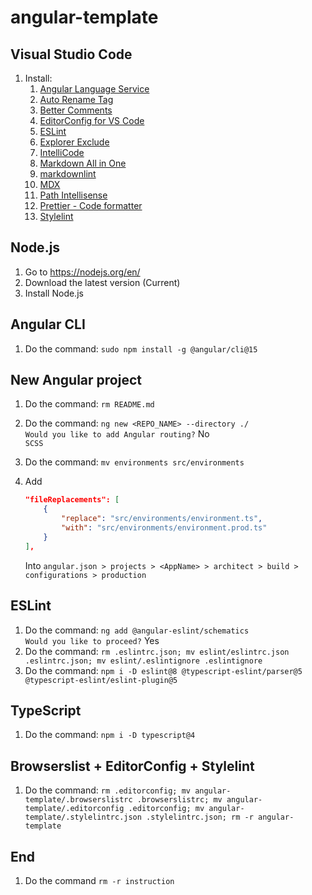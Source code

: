 # angular-template

## Visual Studio Code

1. Install:
   1. [Angular Language Service](https://marketplace.visualstudio.com/items?itemName=Angular.ng-template)
   2. [Auto Rename Tag](https://marketplace.visualstudio.com/items?itemName=formulahendry.auto-rename-tag)
   3. [Better Comments](https://marketplace.visualstudio.com/items?itemName=aaron-bond.better-comments)
   4. [EditorConfig for VS Code](https://marketplace.visualstudio.com/items?itemName=EditorConfig.EditorConfig)
   5. [ESLint](https://marketplace.visualstudio.com/items?itemName=dbaeumer.vscode-eslint)
   6. [Explorer Exclude](https://marketplace.visualstudio.com/items?itemName=PeterSchmalfeldt.explorer-exclude)
   7. [IntelliCode](https://marketplace.visualstudio.com/items?itemName=VisualStudioExptTeam.vscodeintellicode)
   8. [Markdown All in One](https://marketplace.visualstudio.com/items?itemName=yzhang.markdown-all-in-one)
   9. [markdownlint](https://marketplace.visualstudio.com/items?itemName=DavidAnson.vscode-markdownlint)
   10. [MDX](https://marketplace.visualstudio.com/items?itemName=unifiedjs.vscode-mdx)
   11. [Path Intellisense](https://marketplace.visualstudio.com/items?itemName=christian-kohler.path-intellisense)
   12. [Prettier - Code formatter](https://marketplace.visualstudio.com/items?itemName=esbenp.prettier-vscode)
   13. [Stylelint](https://marketplace.visualstudio.com/items?itemName=stylelint.vscode-stylelint)

## Node.js

1. Go to <https://nodejs.org/en/>
2. Download the latest version (Current)
3. Install Node.js

## Angular CLI

1. Do the command: `sudo npm install -g @angular/cli@15`

## New Angular project

1. Do the command: `rm README.md`
2. Do the command: `ng new <REPO_NAME> --directory ./`\
   `Would you like to add Angular routing?` No\
   `SCSS`
3. Do the command: `mv environments src/environments`
4. Add

   ``` json
   "fileReplacements": [
       {
           "replace": "src/environments/environment.ts",
           "with": "src/environments/environment.prod.ts"
       }
   ],
   ```

   Into `angular.json > projects > <AppName> > architect > build > configurations > production`

## ESLint

1. Do the command: `ng add @angular-eslint/schematics`\
   `Would you like to proceed?` Yes
2. Do the command: `rm .eslintrc.json; mv eslint/eslintrc.json .eslintrc.json; mv eslint/.eslintignore .eslintignore`
3. Do the command: `npm i -D eslint@8 @typescript-eslint/parser@5 @typescript-eslint/eslint-plugin@5`

## TypeScript

1. Do the command: `npm i -D typescript@4`

## Browserslist + EditorConfig + Stylelint

1. Do the command: `rm .editorconfig; mv angular-template/.browserslistrc .browserslistrc; mv angular-template/.editorconfig .editorconfig; mv angular-template/.stylelintrc.json .stylelintrc.json; rm -r angular-template`

## End

1. Do the command `rm -r instruction`
